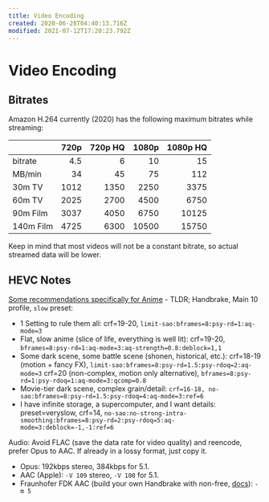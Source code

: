 ```yaml
---
title: Video Encoding
created: 2020-06-28T04:40:13.716Z
modified: 2021-07-12T17:20:23.792Z
---
```


# Video Encoding

## Bitrates

Amazon H.264 currently (2020) has the following maximum bitrates while streaming:

|           | 720p | 720p HQ | 1080p | 1080p HQ |
| --------- | ----:| -------:| -----:| --------:|
| bitrate   |  4.5 |       6 |    10 |       15 |
| MB/min    |   34 |      45 |    75 |      112 |
| 30m TV    | 1012 |    1350 |  2250 |     3375 |
| 60m TV    | 2025 |    2700 |  4500 |     6750 |
| 90m Film  | 3037 |    4050 |  6750 |    10125 |
| 140m Film | 4725 |    6300 | 10500 |    15750 |

Keep in mind that most videos will not be a constant bitrate, so actual streamed data will be lower.

## HEVC Notes

[Some recommendations specifically for Anime](https://kokomins.wordpress.com/2019/10/10/anime-encoding-guide-for-x265-and-why-to-never-use-flac/) - TLDR; Handbrake, Main 10 profile, `slow` preset:

- 1 Setting to rule them all:
  crf=19-20, `limit-sao:bframes=8:psy-rd=1:aq-mode=3`
- Flat, slow anime (slice of life, everything is well lit):
  crf=19-20, `bframes=8:psy-rd=1:aq-mode=3:aq-strength=0.8:deblock=1,1`
- Some dark scene, some battle scene (shonen, historical, etc.):
  crf=18-19 (motion + fancy FX), `limit-sao:bframes=8:psy-rd=1.5:psy-rdoq=2:aq-mode=3`
  crf=20 (non-complex, motion only alternative), `bframes=8:psy-rd=1:psy-rdoq=1:aq-mode=3:qcomp=0.8`
- Movie-tier dark scene, complex grain/detail:
  `crf=16-18, no-sao:bframes=8:psy-rd=1.5:psy-rdoq=4:aq-mode=3:ref=6`
- I have infinite storage, a supercomputer, and I want details:
  preset=veryslow, crf=14, `no-sao:no-strong-intra-smoothing:bframes=8:psy-rd=2:psy-rdoq=5:aq-mode=3:deblock=-1,-1:ref=6`

Audio: Avoid FLAC (save the data rate for video quality) and reencode, prefer Opus to AAC. If already in a lossy format, just copy it.
- Opus: 192kbps stereo, 384kbps for 5.1.
- AAC (Apple): `-V 109` stereo, `-V 100` for 5.1.
- Fraunhofer FDK AAC (build your own Handbrake with non-free, [docs](https://handbrake.fr/docs/en/latest/developer/build-windows.html)): `-m 5`


